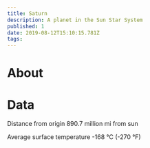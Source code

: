```yaml
---
title: Saturn
description: A planet in the Sun Star System
published: 1
date: 2019-08-12T15:10:15.781Z
tags: 
---
```


# About

# Data
Distance from origin
890.7 million mi from sun

Average surface temperature
-168 °C (-270 °F)